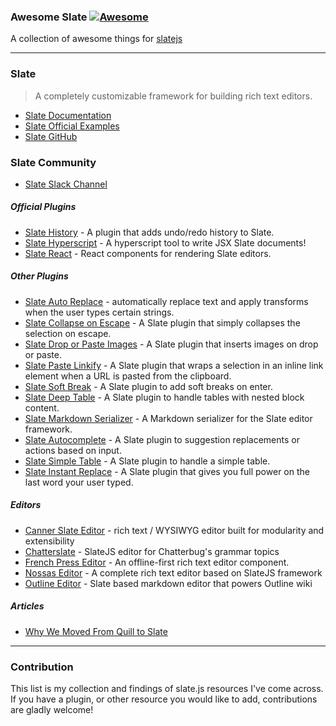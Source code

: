 ### **Awesome Slate** [![Awesome](https://cdn.rawgit.com/sindresorhus/awesome/d7305f38d29fed78fa85652e3a63e154dd8e8829/media/badge.svg)](https://github.com/sindresorhus/awesome)

A collection of awesome things for [slatejs](https://github.com/ianstormtaylor/slate)

---

### Slate

> A completely customizable framework for building rich text editors. 

- [Slate Documentation](https://docs.slatejs.org/)
- [Slate Official Examples](https://www.slatejs.org/examples/richtext)
- [Slate GitHub](https://github.com/ianstormtaylor/slate)

### Slate Community

- [Slate Slack Channel](https://slate-js.slack.com/)

##### Official Plugins

- [Slate History](https://github.com/ianstormtaylor/slate/blob/master/packages/slate-history) - A plugin that adds undo/redo history to Slate.
- [Slate Hyperscript](https://github.com/ianstormtaylor/slate/blob/master/packages/slate-hyperscript) - A hyperscript tool to write JSX Slate documents!
- [Slate React](https://github.com/ianstormtaylor/slate/blob/master/packages/slate-react) - React components for rendering Slate editors.

##### Other Plugins

- [Slate Auto Replace](https://github.com/ianstormtaylor/slate-plugins/tree/master/packages/slate-auto-replace) - automatically replace text and apply transforms when the user types certain strings.
- [Slate Collapse on Escape](https://github.com/ianstormtaylor/slate-plugins/tree/master/packages/slate-collapse-on-escape) - A Slate plugin that simply collapses the selection on escape.
- [Slate Drop or Paste Images](https://github.com/ianstormtaylor/slate-plugins/tree/master/packages/slate-drop-or-paste-images) - A Slate plugin that inserts images on drop or paste.
- [Slate Paste Linkify](https://github.com/ianstormtaylor/slate-plugins/tree/master/packages/slate-paste-linkify) - A Slate plugin that wraps a selection in an inline link element when a URL is pasted from the clipboard.
- [Slate Soft Break](https://github.com/ianstormtaylor/slate-plugins/tree/master/packages/slate-soft-break) - A Slate plugin to add soft breaks on enter.
- [Slate Deep Table](https://github.com/jasonphillips/slate-deep-table#readme) - A Slate plugin to handle tables with nested block content.
- [Slate Markdown Serializer](https://github.com/tommoor/slate-md-serializer) - A Markdown serializer for the Slate editor framework.
- [Slate Autocomplete](https://github.com/FedeLochbaum/slate-autocomplete/#readme) - A Slate plugin to suggestion replacements or actions based on input.
- [Slate Simple Table](https://github.com/cdd/slate-simple-table#readme) - A Slate plugin to handle a simple table.
- [Slate Instant Replace](https://github.com/enzoferey/slate-instant-replace#readme) - A Slate plugin that gives you full power on the last word your user typed.


##### Editors
- [Canner Slate Editor](https://github.com/Canner/canner-slate-editor) - rich text / WYSIWYG editor built for modularity and extensibility
- [Chatterslate](https://github.com/chatterbugapp/chatterslate) - SlateJS editor for Chatterbug's grammar topics
- [French Press Editor](https://github.com/roast-cms/french-press-editor) - An offline-first rich text editor component.
- [Nossas Editor](https://slate-editor.bonde.org/) - A complete rich text editor based on SlateJS framework
- [Outline Editor](https://github.com/outline/rich-markdown-editor) - Slate based markdown editor that powers Outline wiki

##### Articles
- [Why We Moved From Quill to Slate](https://medium.com/the-lead/why-we-moved-from-quill-to-slate-94f42aa54fec)


---

### Contribution

This list is my collection and findings of slate.js resources I've come across. If you have a plugin, or other resource you would like to add, contributions are gladly welcome!

